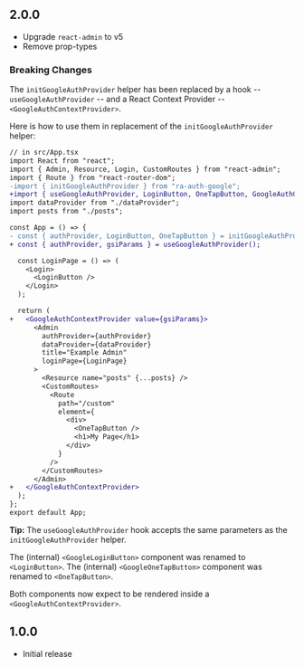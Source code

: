 ## 2.0.0

-   Upgrade `react-admin` to v5
-   Remove prop-types

### Breaking Changes

The `initGoogleAuthProvider` helper has been replaced by a hook -- `useGoogleAuthProvider` -- and a React Context Provider -- `<GoogleAuthContextProvider>`.

Here is how to use them in replacement of the `initGoogleAuthProvider` helper:

```diff
// in src/App.tsx
import React from "react";
import { Admin, Resource, Login, CustomRoutes } from "react-admin";
import { Route } from "react-router-dom";
-import { initGoogleAuthProvider } from "ra-auth-google";
+import { useGoogleAuthProvider, LoginButton, OneTapButton, GoogleAuthContextProvider } from "ra-auth-google";
import dataProvider from "./dataProvider";
import posts from "./posts";

const App = () => {
- const { authProvider, LoginButton, OneTapButton } = initGoogleAuthProvider();
+ const { authProvider, gsiParams } = useGoogleAuthProvider();

  const LoginPage = () => (
    <Login>
      <LoginButton />
    </Login>
  );

  return (
+   <GoogleAuthContextProvider value={gsiParams}>
      <Admin
        authProvider={authProvider}
        dataProvider={dataProvider}
        title="Example Admin"
        loginPage={LoginPage}
      >
        <Resource name="posts" {...posts} />
        <CustomRoutes>
          <Route
            path="/custom"
            element={
              <div>
                <OneTapButton />
                <h1>My Page</h1>
              </div>
            }
          />
        </CustomRoutes>
      </Admin>
+   </GoogleAuthContextProvider>
  );
};
export default App;
```

**Tip:** The `useGoogleAuthProvider` hook accepts the same parameters as the `initGoogleAuthProvider` helper.

The (internal) `<GoogleLoginButton>` component was renamed to `<LoginButton>`.
The (internal) `<GoogleOneTapButton>` component was renamed to `<OneTapButton>`.

Both components now expect to be rendered inside a `<GoogleAuthContextProvider>`.

## 1.0.0

* Initial release

